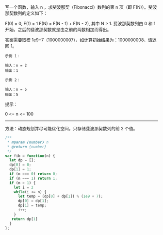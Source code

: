 写一个函数，输入 n ，求斐波那契（Fibonacci）数列的第 n 项（即 F(N)）。斐波那契数列的定义如下：

F(0) = 0,   F(1) = 1
F(N) = F(N - 1) + F(N - 2), 其中 N > 1.
斐波那契数列由 0 和 1 开始，之后的斐波那契数就是由之前的两数相加而得出。

答案需要取模 1e9+7（1000000007），如计算初始结果为：1000000008，请返回 1。



```
示例 1：

输入：n = 2
输出：1

示例 2：

输入：n = 5
输出：5
```




提示：

0 <= n <= 100

---

方法：动态规划并尽可能优化空间，只存储斐波那契数列的前 2 个值。

```javascript
/**
 * @param {number} n
 * @return {number}
 */
var fib = function(n) {
  let dp = [];
  dp[0] = 0;
  dp[1] = 1;
  if (n === 0) return 0;
  if (n === 1) return 1;
  if (n > 1) {
    let i = 2
    while(i <= n) {
      let temp = (dp[0] + dp[1]) % (1e9 + 7);
      dp[0] = dp[1];
      dp[1] = temp;
      i++;
    }
   return dp[1]
  }
};
```

